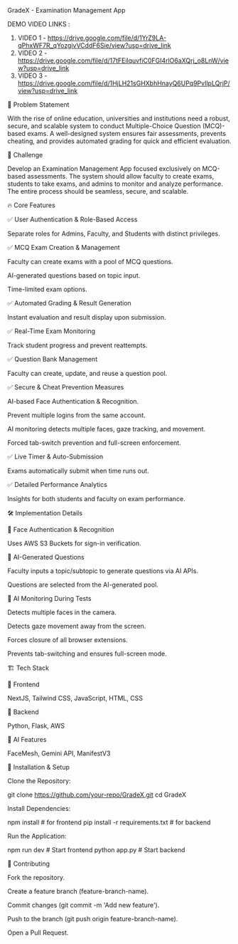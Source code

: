GradeX - Examination Management App

DEMO VIDEO LINKS : 
1. VIDEO 1 - https://drive.google.com/file/d/1YrZ9LA-qPhxWF7R_qYozgivVCddF6Sie/view?usp=drive_link
2. VIDEO 2 -https://drive.google.com/file/d/17tFEilquvfiC0FGI4rlO6aXQrj_o8LnW/view?usp=drive_link
3. VIDEO 3 - https://drive.google.com/file/d/1HjLH21sGHXbhHnayQ6UPq9PvIlpLQrjP/view?usp=drive_link


📌 Problem Statement

With the rise of online education, universities and institutions need a robust, secure, and scalable system to conduct Multiple-Choice Question (MCQ)-based exams. A well-designed system ensures fair assessments, prevents cheating, and provides automated grading for quick and efficient evaluation.

🚀 Challenge

Develop an Examination Management App focused exclusively on MCQ-based assessments. The system should allow faculty to create exams, students to take exams, and admins to monitor and analyze performance. The entire process should be seamless, secure, and scalable.

🔥 Core Features

✅ User Authentication & Role-Based Access

Separate roles for Admins, Faculty, and Students with distinct privileges.

✅ MCQ Exam Creation & Management

Faculty can create exams with a pool of MCQ questions.

AI-generated questions based on topic input.

Time-limited exam options.

✅ Automated Grading & Result Generation

Instant evaluation and result display upon submission.

✅ Real-Time Exam Monitoring

Track student progress and prevent reattempts.

✅ Question Bank Management

Faculty can create, update, and reuse a question pool.

✅ Secure & Cheat Prevention Measures

AI-based Face Authentication & Recognition.

Prevent multiple logins from the same account.

AI monitoring detects multiple faces, gaze tracking, and movement.

Forced tab-switch prevention and full-screen enforcement.

✅ Live Timer & Auto-Submission

Exams automatically submit when time runs out.

✅ Detailed Performance Analytics

Insights for both students and faculty on exam performance.

🛠️ Implementation Details

🔹 Face Authentication & Recognition

Uses AWS S3 Buckets for sign-in verification.

🔹 AI-Generated Questions

Faculty inputs a topic/subtopic to generate questions via AI APIs.

Questions are selected from the AI-generated pool.

🔹 AI Monitoring During Tests

Detects multiple faces in the camera.

Detects gaze movement away from the screen.

Forces closure of all browser extensions.

Prevents tab-switching and ensures full-screen mode.

🏗️ Tech Stack

🔹 Frontend

NextJS, Tailwind CSS, JavaScript, HTML, CSS

🔹 Backend

Python, Flask, AWS

🔹 AI Features

FaceMesh, Gemini API, ManifestV3

🔧 Installation & Setup

Clone the Repository:

git clone https://github.com/your-repo/GradeX.git
cd GradeX

Install Dependencies:

npm install  # for frontend
pip install -r requirements.txt  # for backend

Run the Application:

npm run dev  # Start frontend
python app.py  # Start backend

📌 Contributing

Fork the repository.

Create a feature branch (feature-branch-name).

Commit changes (git commit -m 'Add new feature').

Push to the branch (git push origin feature-branch-name).

Open a Pull Request.
